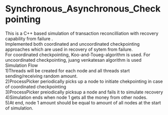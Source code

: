 # Synchronous_Asynchronous_Checkpointing

This is a C++ based simulation of transaction reconcilliation with recovery capability from failure .
<br>
Implemented both coordinated and uncoordinated checkpointing approaches which are used in recovery of sytem from failure.
<br>
For coordinated checkpointing, Koo-and-Toueg-algorithm is used.
For uncoordinated checkpointing, juang venkatesan algorithm is used
<br>
Simulation Flow
<br>
1)Threads will be created for each node and all threads start sending/receiving random amount.
<br>
2)ProcessPicker periodically picks up a node to initiate chekpointing in case of coordinated checkpointing
<br>
3)ProcessPicker preiodically picksup a node and fails it to simulate recovery
<br>
4)Simulation ends when node 1 gets all the money from other nodes.
<Br>
5)At end, node 1 amount should be equal to amount of all nodes at the start of simulation.
